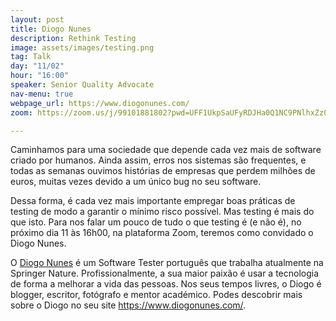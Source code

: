 ```yaml
---
layout: post
title: Diogo Nunes
description: Rethink Testing
image: assets/images/testing.png
tag: Talk
day: "11/02"
hour: "16:00"
speaker: Senior Quality Advocate
nav-menu: true
webpage_url: https://www.diogonunes.com/
zoom: https://zoom.us/j/99101881802?pwd=UFF1UkpSaUFyRDJHa0Q1NC9PNlhxZz09

---
```




 
Caminhamos para uma sociedade que depende cada vez mais de software criado por humanos. Ainda assim, erros nos sistemas são frequentes, e todas as semanas ouvimos histórias de empresas que perdem milhões de euros, muitas vezes devido a um único bug no seu software.
 
Dessa forma, é cada vez mais importante empregar boas práticas de testing de modo a garantir o mínimo risco possível. Mas testing é mais do que isto. Para nos falar um pouco de tudo o que testing é (e não é), no próximo dia 11 às 16h00, na plataforma Zoom, teremos como convidado o Diogo Nunes.
 
O [Diogo Nunes](https://www.diogonunes.com/) é um Software Tester português que trabalha atualmente na Springer Nature. Profissionalmente, a sua maior paixão é usar a tecnologia de forma a melhorar a vida das pessoas. Nos seus tempos livres, o Diogo é blogger, escritor, fotógrafo e mentor académico. Podes descobrir mais sobre o Diogo no seu site https://www.diogonunes.com/.  
 
